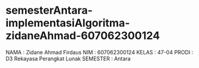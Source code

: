 # semesterAntara-implementasiAlgoritma-zidaneAhmad-607062300124
NAMA : Zidane Ahmad Firdaus
NIM : 607062300124
KELAS : 47-04
PRODI : D3 Rekayasa Perangkat Lunak
SEMESTER : Antara